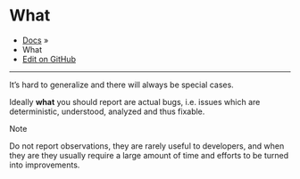 # What

* [Docs](broken-reference) »
* What
* [Edit on GitHub](https://github.com/linuxmint/doc-troubleshooting-guide/blob/master/docs/what.rst)

***

It’s hard to generalize and there will always be special cases.

Ideally **what** you should report are actual bugs, i.e. issues which are deterministic, understood, analyzed and thus fixable.

Note

Do not report observations, they are rarely useful to developers, and when they are they usually require a large amount of time and efforts to be turned into improvements.
